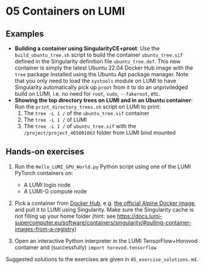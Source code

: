 # 05 Containers on LUMI

## Examples

* **Building a container using SingularityCE+proot**: Use the `build_ubuntu_tree.sh` script to build the container `ubuntu_tree.sif` defined in the Singularity definition file `ubuntu_tree.def`. This new container is simply the latest Ubuntu 22.04 Docker Hub image with the `tree` package installed using the Ubuntu Apt package manager. Note that you only need to load the `systools` module on LUMI to have Singularity automatically pick up `proot` from it to do an unpriviledged build on LUMI, i.e. no need for `root`, `sudo`, `--fakeroot`, etc.
* **Showing the top directory trees on LUMI and in an Ubuntu container**: Run the `print_directory_trees.sh` script on LUMI to print:
   1. The `tree -L 1 /` of the `ubuntu_tree.sif` container
   2. The `tree -L 1 /` of LUMI
   3. The `tree -L 1 /` of `ubuntu_tree.sif` with the `/project/project_465001063` folder from LUMI bind mounted

## Hands-on exercises

1. Run the `Hello_LUMI_GPU_World.py` Python script using one of the LUMI PyTorch containers on:
   * A LUMI login node
   * A LUMI-G compute node

2. Pick a container from [Docker Hub](https://hub.docker.com/), e.g. [the official Alpine Docker image](https://hub.docker.com/_/alpine), and pull it to LUMI using Singularity. Make sure the Singularity cache is not filling up your home folder (hint: see https://docs.lumi-supercomputer.eu/software/containers/singularity/#pulling-container-images-from-a-registry)

3. Open an interactive Python interpreter in the LUMI TensorFlow+Horovod container and (successfully) `import horovod.tensorflow`

Suggested solutions to the exercises are given in `05_exercise_solutions.md`.
